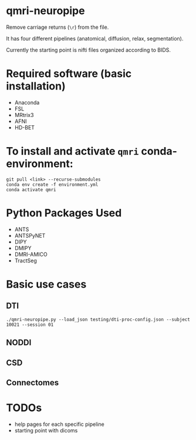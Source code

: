 # qmri-neuropipe

Remove carriage returns (`\r`) from the file.

It has four different pipelines (anatomical, diffusion, relax, segmentation).

Currently the starting point is nifti files organized according to BIDS.

# Required software (basic installation)
- Anaconda
- FSL
- MRtrix3
- AFNI
- HD-BET

# To install and activate `qmri` conda-environment:
 ```
 git pull <link> --recurse-submodules
 conda env create -f environment.yml
 conda activate qmri
 ```

# Python Packages Used
- ANTS
- ANTSPyNET
- DIPY
- DMIPY
- DMRI-AMICO
- TractSeg

# Basic use cases
## DTI
```./qmri-neuropipe.py --load_json testing/dti-proc-config.json --subject 10021 --session 01```
## NODDI
## CSD
## Connectomes

# TODOs
- help pages for each specific pipeline
- starting point with dicoms
